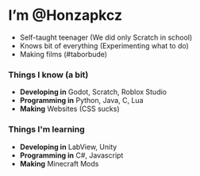 # I’m @Honzapkcz

- Self-taught teenager (We did only Scratch in school)
- Knows bit of everything (Experimenting what to do)
- Making films (#taborbude)

### Things I know (a bit)

- **Developing in** Godot, Scratch, Roblox Studio
- **Programming in** Python, Java, C, Lua
- **Making** Websites (CSS sucks)

### Things I'm learning

- **Developing in** LabView, Unity
- **Programming in** C#, Javascript
- **Making** Minecraft Mods
<!---
Honzapkcz/Honzapkcz is a ✨ special ✨ repository because its `README.md` (this file) appears on your GitHub profile.
You can click the Preview link to take a look at your changes.
--->
